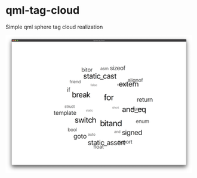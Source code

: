 # qml-tag-cloud
Simple qml sphere tag cloud realization

<img src="img/preview.png" width = "500" height = "370">
